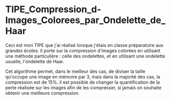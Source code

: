 # TIPE_Compression_d-Images_Colorees_par_Ondelette_de_Haar

Ceci est mon TIPE que j'ai réalisé lorsque j'étais en classe préparatoire aux grandes écoles.
Il porte sur la compression d'images colorées en utilisant une méthode particulière : celle des ondelettes, et en utilisant une ondelette usuelle, l'ondelette de Haar.

Cet algorithme permet, dans le meilleur des cas, de diviser la taille qu'occupe une image en mémoire par 3, mais dans la majorité des cas, la compression est de 15%. 
il est possible de changer la quantification de la perte réalisée sur les images afin de les compresser, si jamais on souhaite obtenir une meilleure compression.


